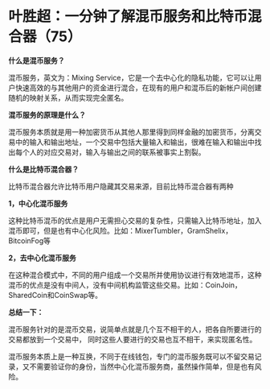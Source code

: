 # 叶胜超：一分钟了解混币服务和比特币混合器（75）

**什么是混币服务？**



混币服务，英文为：Mixing Service，它是一个去中心化的隐私功能，它可以让用户快速高效的与其他用户的资金进行混合，在现有的用户和混币后的新帐户间创建随机的映射关系，从而实现完全匿名。



**混币服务的原理是什么？**



混币服务本质就是用一种加密货币从其他人那里得到同样金融的加密货币，分离交易中的输入和输出地址，一个交易中包括大量输入和输出，很难在输入和输出中找出每个人的对应交易对，输入与输出之间的联系被事实上割裂。



**什么是比特币混合器？**



比特币混合器允许比特币用户隐藏其交易来源，目前比特币混合器有两种





**1，中心化混币服务**



这种比特币混币的优点是用户无需担心交易的复杂性，只需输入比特币地址，加入混币即可，但是也有中心化风险。比如：MixerTumbler，GramShelix，BitcoinFog等





**2，去中心化混币服务**



在这种混合模式中，不同的用户组成一个交易所并使用协议进行有效地混币，这种混币的优点是没有中间人，没有中间机构监管这些交易。比如：CoinJoin，SharedCoin和CoinSwap等。





**总结一下：**



混币服务针对的是混币交易，说简单点就是几个互不相干的人，把各自所要进行的交易都放到一个交易中， 同时这些人要进行的交易也互不相干，来实现匿名性。



混币服务本质上是一种互换，不同于在线钱包，专门的混币服务既可以不留交易记录，又不需要验证你的身份，当然中心化混币服务商，虽然操作简单，但是也有风险。

